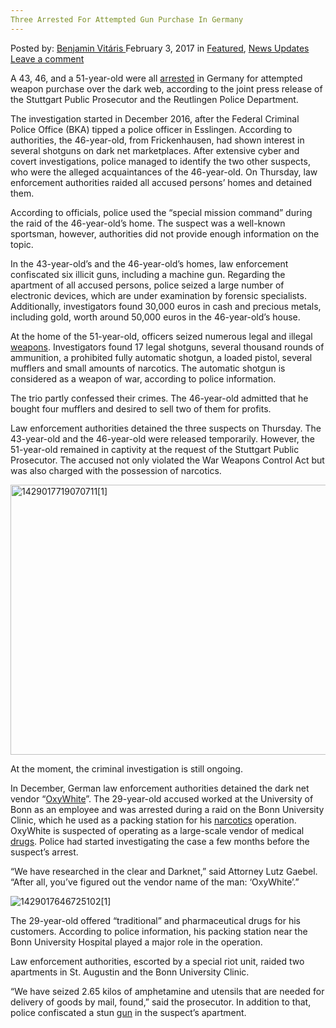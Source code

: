 ```yaml
---
Three Arrested For Attempted Gun Purchase In Germany
---
```

<article class="post-listing post-17957 post type-post status-publish format-standard has-post-thumbnail hentry  tag-attempted tag-germany tag-gun tag-purchase">
    <div class="post-inner">
        <span>Posted by: <a href="https://www.deepdotweb.com/author/benjaminvi/" title="">Benjamin Vitáris </a></span>
    <span>February 3, 2017</span>
    <span>in <a href="https://www.deepdotweb.com/category/deepdot-news/" rel="category tag">Featured</a>, <a href="https://www.deepdotweb.com/category/news-updates/" rel="category tag">News Updates</a></span>
    <span><a href="https://www.deepdotweb.com/2017/02/03/three-arrested-attempted-gun-purchase-germany/#respond">Leave a comment</a></span>
    </p>
    <div class="clear"></div>
    <div class="entry">
    <p>A 43, 46, and a 51-year-old were all <a href="http://www.blogspan.net/presse/pol-rt-festnahmen-nach-versuchtem-waffenkauf-im-darknet-stuttgartreutlingenfrickenhausen-es/mitteilung/1351929/">arrested</a> in Germany for attempted weapon purchase over the dark web, according to the joint press release of the Stuttgart Public Prosecutor and the Reutlingen Police Department.</p>
    <p>The investigation started in December 2016, after the Federal Criminal Police Office (BKA) tipped a police officer in Esslingen. According to authorities, the 46-year-old, from Frickenhausen, had shown interest in several shotguns on dark net marketplaces. After extensive cyber and covert investigations, police managed to identify the two other suspects, who were the alleged acquaintances of the 46-year-old. On Thursday, law enforcement authorities raided all accused persons’ homes and detained them.</p>
    <p>According to officials, police used the “special mission command” during the raid of the 46-year-old’s home. The suspect was a well-known sportsman, however, authorities did not provide enough information on the topic.</p>
    <p>In the 43-year-old’s and the 46-year-old’s homes, law enforcement confiscated six illicit guns, including a machine gun. Regarding the apartment of all accused persons, police seized a large number of electronic devices, which are under examination by forensic specialists. Additionally, investigators found 30,000 euros in cash and precious metals, including gold, worth around 50,000 euros in the 46-year-old’s house.</p>
    <p><a id="post-17957-_gjdgxs"></a> At the home of the 51-year-old, officers seized numerous legal and illegal <a href="https://www.deepdotweb.com/tag/weapon/">weapons</a>. Investigators found 17 legal shotguns, several thousand rounds of ammunition, a prohibited fully automatic shotgun, a loaded pistol, several mufflers and small amounts of narcotics. The automatic shotgun is considered as a weapon of war, according to police information.</p>
    <p>The trio partly confessed their crimes. The 46-year-old admitted that he bought four mufflers and desired to sell two of them for profits.</p>
    <p>Law enforcement authorities detained the three suspects on Thursday. The 43-year-old and the 46-year-old were released temporarily. However, the 51-year-old remained in captivity at the request of the Stuttgart Public Prosecutor. The accused not only violated the War Weapons Control Act but was also charged with the possession of narcotics.</p>
    <p><img class="wp-image-17963 aligncenter" src="https://www.deepdotweb.com/wp-content/uploads/2017/01/14290177190707111.png" alt="1429017719070711[1]" width="721" height="432" srcset="https://www.deepdotweb.com/wp-content/uploads/2017/01/14290177190707111.png 1021w, https://www.deepdotweb.com/wp-content/uploads/2017/01/14290177190707111-300x180.png 300w" sizes="(max-width: 721px) 100vw, 721px" /></p>
    <p>At the moment, the criminal investigation is still ongoing.</p>
    <p>In December, German law enforcement authorities detained the dark net vendor “<a href="https://www.deepdotweb.com/2015/12/05/vendor-oxywhite-arrested-in-germany/">OxyWhite</a>”. The 29-year-old accused worked at the University of Bonn as an employee and was arrested during a raid on the Bonn University Clinic, which he used as a packing station for his <a href="https://www.deepdotweb.com/tag/narcotics/">narcotics</a> operation. OxyWhite is suspected of operating as a large-scale vendor of medical <a href="https://www.deepdotweb.com/tag/drugs/">drugs</a>. Police had started investigating the case a few months before the suspect’s arrest.</p>
    <p>“We have researched in the clear and Darknet,” said Attorney Lutz Gaebel. “After all, you’ve figured out the vendor name of the man: ‘OxyWhite’.”</p>
    <p><img class="wp-image-17964 aligncenter" src="https://www.deepdotweb.com/wp-content/uploads/2017/01/14290176467251021.jpeg" alt="1429017646725102[1]" srcset="https://www.deepdotweb.com/wp-content/uploads/2017/01/14290176467251021.jpeg 822w, https://www.deepdotweb.com/wp-content/uploads/2017/01/14290176467251021-300x224.jpeg 300w" sizes="(max-width: 822px) 100vw, 822px" /></p>
    <p>The 29-year-old offered “traditional” and pharmaceutical drugs for his customers. According to police information, his packing station near the Bonn University Hospital played a major role in the operation.</p>
    <p>Law enforcement authorities, escorted by a special riot unit, raided two apartments in St. Augustin and the Bonn University Clinic.</p>
    <p>“We have seized 2.65 kilos of amphetamine and utensils that are needed for delivery of goods by mail, found,” said the prosecutor. In addition to that, police confiscated a stun <a href="https://www.deepdotweb.com/tag/gun/">gun</a> in the suspect’s apartment.</p>
    </div>
    <span style="display:none"><a href="https://www.deepdotweb.com/tag/arrested/" rel="tag">arrested</a> <a href="https://www.deepdotweb.com/tag/attempted/" rel="tag">attempted</a> <a href="https://www.deepdotweb.com/tag/germany/" rel="tag">germany</a> <a href="https://www.deepdotweb.com/tag/gun/" rel="tag">gun</a> <a href="https://www.deepdotweb.com/tag/purchase/" rel="tag">purchase</a></span> <span style="display:none" class="updated">2017-02-03</span>
    <div style="display:none" class="vcard author" itemprop="author" itemscope itemtype="http://schema.org/Person"><strong class="fn" itemprop="name"><a href="https://www.deepdotweb.com/author/benjaminvi/" title="Posts by Benjamin Vitáris" rel="author">Benjamin Vitáris</a></strong></div>
    </div>
</article>

